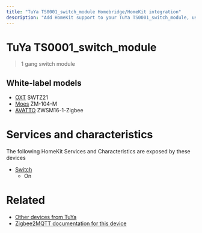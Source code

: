 ```yaml
---
title: "TuYa TS0001_switch_module Homebridge/HomeKit integration"
description: "Add HomeKit support to your TuYa TS0001_switch_module, using Homebridge, Zigbee2MQTT and homebridge-z2m."
---
```

<!---
This file has been GENERATED using src/docgen/docgen.ts
DO NOT EDIT THIS FILE MANUALLY!
-->
# TuYa TS0001_switch_module
> 1 gang switch module


## White-label models
* [OXT](../index.md#oxt) SWTZ21
* [Moes](../index.md#moes) ZM-104-M
* [AVATTO](../index.md#avatto) ZWSM16-1-Zigbee

# Services and characteristics
The following HomeKit Services and Characteristics are exposed by
these devices

* [Switch](../../switch.md)
  * On


# Related
* [Other devices from TuYa](../index.md#tuya)
* [Zigbee2MQTT documentation for this device](https://www.zigbee2mqtt.io/devices/TS0001_switch_module.html)